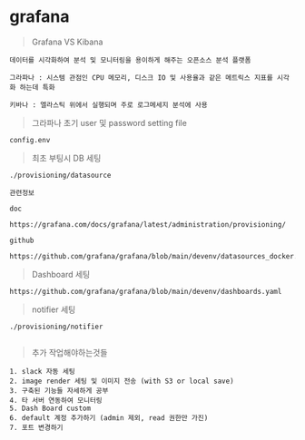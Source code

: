 # grafana

> Grafana VS Kibana
```
데이터를 시각화하여 분석 및 모니터링을 용이하게 해주는 오픈소스 분석 플랫폼

그라파나 : 시스템 관점인 CPU 메모리, 디스크 IO 및 사용율과 같은 메트릭스 지표를 시각화 하는데 특화

키바나 : 엘라스틱 위에서 실행되며 주로 로그메세지 분석에 사용
```

> 그라파나 초기 user 및 password setting file

```
config.env
```

> 최초 부팅시 DB 세팅

```
./provisioning/datasource

관련정보

doc

https://grafana.com/docs/grafana/latest/administration/provisioning/

github

https://github.com/grafana/grafana/blob/main/devenv/datasources_docker.yaml

```
> Dashboard 세팅

```
https://github.com/grafana/grafana/blob/main/devenv/dashboards.yaml
```
> notifier 세팅
```
./provisioning/notifier


```

> 추가 작업해야하는것들

```
1. slack 자동 세팅
2. image render 세팅 및 이미지 전송 (with S3 or local save)
3. 구축된 기능들 자세하게 공부
4. 타 서버 연동하여 모니터링
5. Dash Board custom
6. default 계정 추가하기 (admin 제외, read 권한만 가진)
7. 포트 변경하기
```